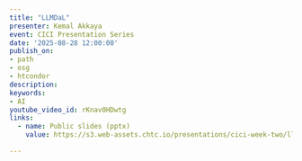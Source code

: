 ```yaml
---
title: "LLMDaL"
presenter: Kemal Akkaya
event: CICI Presentation Series
date: '2025-08-28 12:00:00'
publish_on:
- path
- osg
- htcondor
description: 
keywords:
- AI
youtube_video_id: rKnav0HDwtg
links:
  - name: Public slides (pptx)
    value: https://s3.web-assets.chtc.io/presentations/cici-week-two/llmdal.pptx

---
```

